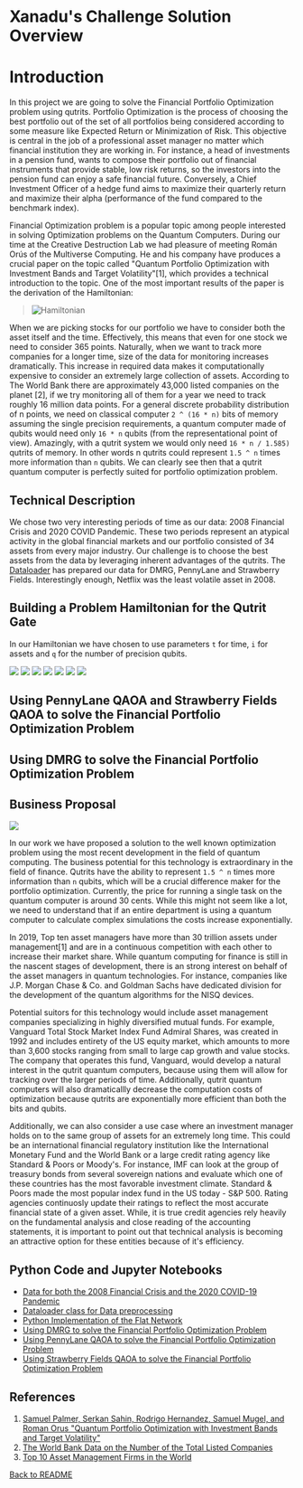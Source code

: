 # Xanadu's Challenge Solution Overview

# Introduction

In this project we are going to solve the Financial Portfolio Optimization problem using qutrits. Portfolio Optimization is the process of choosing the best portfolio out of the set of all portfolios being considered according to some measure like Expected Return or Minimization of Risk. This objective is central in the job of a professional asset manager no matter which financial institution they are working in. For instance, a head of investments in a pension fund, wants to compose their portfolio out of financial instruments that provide stable, low risk returns, so the investors into the pension fund can enjoy a safe financial future. Conversely, a Chief Investment Officer of a hedge fund aims to maximize their quarterly return and maximize their alpha (performance of the fund compared to the benchmark index).  

Financial Optimization problem is a popular topic among people interested in solving Optimization problems on the Quantum Computers. During our time at the Creative Destruction Lab we had pleasure of meeting Román Orús of the Multiverse Computing. He and his company have produces a crucial paper on the topic called "Quantum Portfolio Optimization with Investment Bands and Target Volatility"[1], which provides a technical introduction to the topic. One of the most important results of the paper is the derivation of the Hamiltonian: 

> ![Hamiltonian](https://latex.codecogs.com/svg.image?H=-%5Cmu%5E%7BT%7D%20%5Comega&plus;%5Cfrac%7B%5Cgamma%7D%7B2%7D%20%5Comega%5E%7BT%7D%20%5CSigma%20%5Comega&plus;%5Crho%5Cleft(%5Csum_%7Bn%7D%20%5Comega_%7Bn%7D-1%5Cright)%5E%7B2%7D)

When we are picking stocks for our portfolio we have to consider both the asset itself and the time. Effectively, this means that even for one stock we need to consider 365 points. Naturally, when we want to track more companies for a longer time, size of the data for monitoring increases dramatically. This increase in required data makes it computationally expensive to consider an extremely large collection of assets. According to The World Bank there are approximately 43,000 listed companies on the planet [2], if we try monitoring all of them for a year we need to track roughly 16 million data points. For a general discrete probability distribution of n points, we need on classical computer `2 ^ (16 * n)` bits of memory assuming the single precision requirements, a quantum computer made of qubits would need only `16 * n` qubits (from the representational point of view). Amazingly, with a qutrit system we would only need `16 * n / 1.585)` qutrits of memory. In other words n qutrits could represent `1.5 ^ n` times more information than `n` qubits. We can clearly see then that a qutrit quantum computer is perfectly suited for portfolio optimization problem. 

## Technical Description

We chose two very interesting periods of time as our data: 2008 Financial Crisis and 2020 COVID Pandemic. These two periods represent an atypical activity in the global financial markets and our portfolio consisted of 34 assets from every major industry. Our challenge is to choose the best assets from the data by leveraging inherent advantages of the qutrits. The [Dataloader](https://github.com/olegxtend/Hackathon2021/blob/main/CosmiQ/xanadu/dataloader_class.py) has prepared our data for DMRG, PennyLane and Strawberry Fields. Interestingly enough, Netflix was the least volatile asset in 2008.

## Building a Problem Hamiltonian for the Qutrit Gate

In our Hamiltonian we have chosen to use parameters `t` for time, `i` for assets and `q` for the number of precision qubits. 

<img src="./images/img1.png">
<img src="./images/img2.png">
<img src="./images/img3.png">
<img src="./images/img4.png">
<img src="./images/img5.png">
<img src="./images/img6.png">
<img src="./images/img7.png">

## Using PennyLane QAOA and Strawberry Fields QAOA to solve the Financial Portfolio Optimization Problem

## Using DMRG to solve the Financial Portfolio Optimization Problem

## Business Proposal

<img src="./images/wall_street.jpg">

In our work we have proposed a solution to the well known optimization problem using the most recent development in the field of quantum computing. The business potential for this technology is extraordinary in the field of finance. Qutrits have the ability to represent `1.5 ^ n` times more information than `n` qubits, which will be a crucial difference maker for the portfolio optimization. Currently, the price for running a single task on the quantum computer is around 30 cents. While this might not seem like a lot, we need to understand that if an entire department is using a quantum computer to calculate complex simulations the costs increase exponentially. 

In 2019, Top ten asset managers have more than 30 trillion assets under management[1] and are in a continuous competition with each other to increase their market share. While quantum computing for finance is still in the nascent stages of development, there is an strong interest on behalf of the asset managers in quantum technologies. For instance, companies like J.P. Morgan Chase & Co. and Goldman Sachs have dedicated division for the development of the quantum algorithms for the NISQ devices. 

Potential suitors for this technology would include asset management companies specializing in highly diversified mutual funds. For example, Vanguard Total Stock Market Index Fund Admiral Shares, was created in 1992 and includes entirety of the US equity market, which amounts to more than 3,600 stocks ranging from small to large cap growth and value stocks. The company that operates this fund, Vanguard, would develop a natural interest in the qutrit quantum computers, because using them will allow for tracking over the larger periods of time. Additionally, qutrit quantum computers will also dramaticallly decrease the computation costs of optimization because qutrits are exponentially more efficient than both the bits and qubits.

Additionally, we can also consider a use case where an investment manager holds on to the same group of assets for an extremely long time. This could be an international financial regulatory institution like the International Monetary Fund and the World Bank or a large credit rating agency like Standard & Poors or Moody's. For instance, IMF can look at the group of treasury bonds from several sovereign nations and evaluate which one of these countries has the most favorable investment climate. Standard & Poors made the most popular index fund in the US today - S&P 500. Rating agencies continuosly update their ratings to reflect the most accurate financial state of a given asset. While, it is true credit agencies rely heavily on the fundamental analysis and close reading of the accounting statements, it is important to point out that technical analysis is becoming an attractive option for these entities because of it's efficiency. 

## Python Code and Jupyter Notebooks

- [Data for both the 2008 Financial Crisis and the 2020 COVID-19 Pandemic](https://github.com/olegxtend/Hackathon2021/tree/main/CosmiQ/xanadu/data) 
- [Dataloader class for Data preprocessing](https://github.com/olegxtend/Hackathon2021/blob/main/CosmiQ/xanadu/dataloader_class.py)
- [Python Implementation of the Flat Network](https://github.com/olegxtend/Hackathon2021/blob/main/CosmiQ/xanadu/flatnetwork.py)
- [Using DMRG to solve the Financial Portfolio Optimization Problem](https://github.com/olegxtend/Hackathon2021/blob/main/CosmiQ/xanadu/simple_dmrg.py)
- [Using PennyLane QAOA to solve the Financial Portfolio Optimization Problem](https://github.com/olegxtend/Hackathon2021/blob/main/CosmiQ/xanadu/PennylaneQAOA.ipynb)
- [Using Strawberry Fields QAOA to solve the Financial Portfolio Optimization Problem](https://github.com/olegxtend/Hackathon2021/blob/main/CosmiQ/xanadu/StrawberryFields.ipynb)

## References

1. [Samuel Palmer, Serkan Sahin, Rodrigo Hernandez, Samuel Mugel, and Roman Orus "Quantum Portfolio Optimization with Investment Bands and Target Volatility"](https://arxiv.org/abs/2106.06735)
2. [The World Bank Data on the Number of the Total Listed Companies](https://data.worldbank.org/indicator/CM.MKT.LDOM.NO)
3. [Top 10 Asset Management Firms in the World](https://www.statista.com/statistics/431790/leading-asset-management-companies-worldwide-by-assets/)

[Back to README](README.md)
